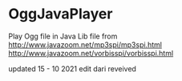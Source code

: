 OggJavaPlayer
=============

Play Ogg file in Java
Lib file from 
http://www.javazoom.net/mp3spi/mp3spi.html
http://www.javazoom.net/vorbisspi/vorbisspi.html
 
updated 15 - 10 2021 edit dari reveived